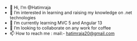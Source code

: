 - 👋 Hi, I’m @Hatimraja
- 👀 I’m interested in learning and raising my knowledge on .net technologies
- 🌱 I’m currently learning MVC 5 and Angular 13
- 💞️ I’m looking to collaborate on any work for coffee
- 📫 How to reach me : mail:- hatimraja20@gmail.com 

<!---
Hatimraja/Hatimraja is a ✨ special ✨ repository because its `README.md` (this file) appears on your GitHub profile.
You can click the Preview link to take a look at your changes.
--->

